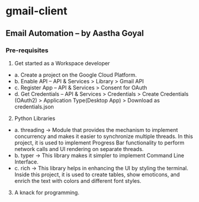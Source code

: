 # gmail-client
## Email Automation – by Aastha Goyal

### Pre-requisites
1. Get started as a Workspace developer
* a. Create a project on the Google Cloud Platform.
* b. Enable API – API & Services > Library > Gmail API
* c. Register App – API & Services > Consent for OAuth
* d. Get Credentials – API & Services > Credentials > Create Credentials (OAuth2) >
 Application Type(Desktop App) > Download as credentials.json
 2. Python Libraries
* a. threading → Module that provides the mechanism to implement concurrency and makes it
easier to synchronize multiple threads. In this project, it is used to implement Progress Bar
functionality to perform network calls and UI rendering on separate threads.
* b. typer → This library makes it simpler to implement Command Line Interface.
* c. rich → This library helps in enhancing the UI by styling the terminal. Inside this project, it is
used to create tables, show emoticons, and enrich the text with colors and different font styles.
3. A knack for programming.



